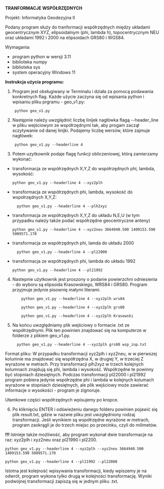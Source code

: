**________TRANFORMACJE WSPÓŁRZĘDNYCH________**

Projekt: Informatyka Geodezyjna II

Podany program służy do tranformacji współrzędnych między układami geocentrycznym XYZ, elipsoidalnym (phi, lambda h), topocentrycznym NEU oraz układami 1992 i 2000 na elipsoidach GRS80 i WGS84.

Wymagania:
- program python w wersji 3.11
- biblioteka numpy 
- biblioteka sys
- system operacyjny Windows 11

__Instrukcja użycia programu:__

1. Program jest obsługiwany w Terminalu i działa za pomocą podawania konkretnych flag. Każde użycie zaczyna się od wpisania python i wpisaniu pliku prgramu - geo_v1.py:

        python geo_v1.py
  
2. Następnie należy uwzględnić liczbę linijek nagłówka flagą --header_line w pliku wejściowym ze współrzędnymi tak, aby progam zaczął sczytywanie od danej linijki. Podajemy liczbę wersów, które zajmuje nagłówek:

        python geo_v1.py --headerline 4

3. Potem uzytkownik podaje flagę funkcji obliczeniowej, którą zamierzamy wykonać:

- transformacja ze współrzędnych X,Y,Z do współrzędnych phi, lambda, wysokość:

      python geo_v1.py --headerline 4 --xyz2plh

- transformacja ze współrzędnych phi, lambda, wysokość do wspołrzędnych X,Y,Z:

        python geo_v1.py --headerline 4 --plh2xyz

- transformacja ze współrzędnych X,Y,Z do układu N,E,U (w tym przypadku należy także podać współrzędne geocentryczne anteny)

      python geo_v1.py --headerline 4 --xyz2neu 3664940.500 1409153.590 5009571.170

- transformacja ze współrzędnych phi, lamda do układu 2000

        python geo_v1.py --headerline 4 --pl22000

- transformacja ze współrzędnych phi, lambda do układu 1992

      python geo_v1.py --headerline 4 --pl21992

4. Nastepnie użytkownik jest proszony o podanie powierzchni odniesienia - do wyboru są elipsoida Krasowskiego, WRS84 i GRS80. Program przyjmuje jedynie pisownię małymi literami.

           python geo_v1.py --headerline 4 --xyz2plh wrs84

           python geo_v1.py --headerline 4 --xyz2plh grs80
   
           python geo_v1.py --headerline 4 --xyz2plh Krasowski 

6. Na końcu uwzględniamy plik wejściowy o formacie .txt ze współrzędnymi. Plik ten powinien znajdować się na komputerze w folderze z plikiem geo_v1.py.
   
         python geo_v1.py --headerline 4 --xyz2plh grs80 wsp_inp.txt
   
Format pliku: 
   W przypadku transformacji xyz2plh i xyz2neu, w w pierwszej kolumnie ma znajdować się współrzędna X, w drugiej Y, w trzeciej Z wyrażone w metrach. 
   Przy transformacji plh2xyz w trzech kolejnych kolumnach znajdują się phi, lambda i wysokość. Współrzędne te powinny być stopniach dziesiętnych.
   Podczas transformacji pl22000 i pl21992 program pobiera jedynie współrzędne phi i lambda w kolejnych kolumach wyrażone w stopniach dziesiętnych, ale plik wejściowy może zawierać informacje o wysokości - program je zignoruje.

Ułamkowe części współrzędnych wpisujemy po kropce.

6. Po kliknięciu ENTER i odświeżeniu danego folderu powinien pojawić się plik result.txt, gdzie w nazwie pliku jest uwzględniony rodzaj transformacji. Jeśli wynikiem są współrzędne wyrażone w metrach, program zaokrągli je do trzech miejsc po przecinku, czyli do milimetów.

**!!!**
Istnieje także możliwość, aby program wykonał dwie transformacje na raz: xyz2plh i xyz2neu oraz pl21990 i pl2200. 

    python geo_v1.py --headerline 4 --xyz2plh --xyz2neu 3664940.500 1409153.590 5009571.170

    python geo_v1.py --headerline 4 --pl21992 --pl22000 

Istotna jest kolejność wpisywania transformacji, kiedy wpiszemy je na odwrót, program wykona tylko drugą w kolejności transformację. Wyniki podwójnej transformacji zapiszą się w jednym pliku .txt.
